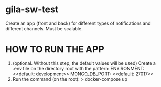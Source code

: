 # gila-sw-test

Create an app (front and back) for different types of notifications and different channels. Must be scalable.

# HOW TO RUN THE APP

1. (optional. Without this step, the default values will be used) Create a .env file on the directory root with the pattern:
   ENVIRONMENT: <<default: development>>
   MONGO_DB_PORT: <<default: 27017>>
2. Run the command (on the root): > docker-compose up
